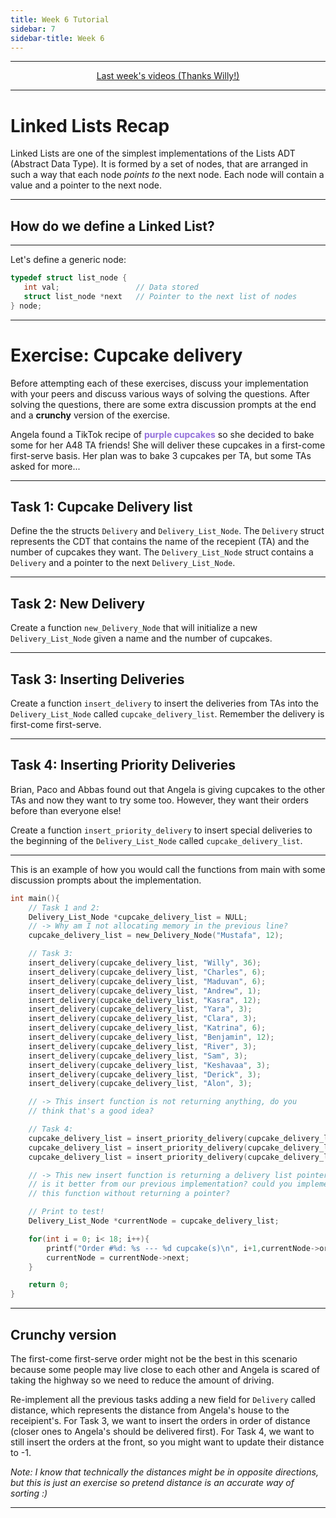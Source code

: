```yaml
---
title: Week 6 Tutorial
sidebar: 7
sidebar-title: Week 6
---
```


---


<p align="center"> <a href="https://youtu.be/94Y_a6DcrL8"> Last week's videos (Thanks Willy!) </a> </p>

---

# Linked Lists Recap

Linked Lists are one of the simplest implementations of the Lists ADT (Abstract Data Type). It is formed by a set of nodes, that are arranged in such a way that each node *points to* the next node. Each node will contain a value and a pointer to the next node.

---

## How do we define a Linked List?

---

Let's define a generic node:

```c
typedef struct list_node {
   int val;                 // Data stored
   struct list_node *next   // Pointer to the next list of nodes
} node;
```

---

# Exercise: Cupcake delivery

Before attempting each of these exercises, discuss your implementation with your peers and discuss various ways of solving the questions. After solving the questions, there are some extra discussion prompts at the end and a **crunchy** version of the exercise.

Angela found a TikTok recipe of <span style="color:mediumpurple">**purple cupcakes**</span> so she decided to bake some for her A48 TA friends! She will deliver these cupcakes in a first-come first-serve basis. Her plan was to bake 3 cupcakes per TA, but some TAs asked for more...

---

## Task 1: Cupcake Delivery list

Define the the structs ```Delivery``` and ```Delivery_List_Node```. The ```Delivery``` struct represents the CDT that contains the name of the recepient (TA) and the number of cupcakes they want. The ```Delivery_List_Node``` struct contains a ```Delivery``` and a pointer to the next ```Delivery_List_Node```.

---

## Task 2: New Delivery

Create a function ```new_Delivery_Node``` that will initialize a new ```Delivery_List_Node``` given a name and the number of cupcakes. 

---

## Task 3: Inserting Deliveries

Create a function ```insert_delivery``` to insert the deliveries from TAs into the ```Delivery_List_Node``` called ```cupcake_delivery_list```. Remember the delivery is first-come first-serve.

---

## Task 4: Inserting Priority Deliveries

Brian, Paco and Abbas found out that Angela is giving cupcakes to the other TAs and now they want to try some too. However, they want their orders before than everyone else!

Create a function ```insert_priority_delivery``` to insert special deliveries to the beginning of the ```Delivery_List_Node``` called ```cupcake_delivery_list```.

---

This is an example of how you would call the functions from main with some discussion prompts about the implementation.

```c
int main(){
    // Task 1 and 2:
    Delivery_List_Node *cupcake_delivery_list = NULL;
    // -> Why am I not allocating memory in the previous line?
    cupcake_delivery_list = new_Delivery_Node("Mustafa", 12);

    // Task 3:
    insert_delivery(cupcake_delivery_list, "Willy", 36);
    insert_delivery(cupcake_delivery_list, "Charles", 6);
    insert_delivery(cupcake_delivery_list, "Maduvan", 6);
    insert_delivery(cupcake_delivery_list, "Andrew", 1);
    insert_delivery(cupcake_delivery_list, "Kasra", 12);
    insert_delivery(cupcake_delivery_list, "Yara", 3);
    insert_delivery(cupcake_delivery_list, "Clara", 3);
    insert_delivery(cupcake_delivery_list, "Katrina", 6);
    insert_delivery(cupcake_delivery_list, "Benjamin", 12);
    insert_delivery(cupcake_delivery_list, "River", 3);
    insert_delivery(cupcake_delivery_list, "Sam", 3);
    insert_delivery(cupcake_delivery_list, "Keshavaa", 3);
    insert_delivery(cupcake_delivery_list, "Derick", 3);
    insert_delivery(cupcake_delivery_list, "Alon", 3);

    // -> This insert function is not returning anything, do you
    // think that's a good idea?

    // Task 4:
    cupcake_delivery_list = insert_priority_delivery(cupcake_delivery_list, "Paco", 12);
    cupcake_delivery_list = insert_priority_delivery(cupcake_delivery_list, "Abbas", 12);
    cupcake_delivery_list = insert_priority_delivery(cupcake_delivery_list, "Brian", 36);

    // -> This new insert function is returning a delivery list pointer,
    // is it better from our previous implementation? could you implement
    // this function without returning a pointer?

    // Print to test!
    Delivery_List_Node *currentNode = cupcake_delivery_list;

    for(int i = 0; i< 18; i++){
        printf("Order #%d: %s --- %d cupcake(s)\n", i+1,currentNode->order.name, currentNode->order.numOfCupcakes);
        currentNode = currentNode->next;
    }

    return 0;
}
```
---

## Crunchy version

The first-come first-serve order might not be the best in this scenario because some people may live close to each other and Angela is scared of taking the highway so we need to reduce the amount of driving.

Re-implement all the previous tasks adding a new field for ```Delivery``` called distance, which represents the distance from Angela's house to the receipient's. For Task 3, we want to insert the orders in order of distance (closer ones to Angela's should be delivered first). For Task 4, we want to still insert the orders at the front, so you might want to update their distance to -1.

*Note: I know that technically the distances might be in opposite directions, but this is just an exercise so pretend distance is an accurate way of sorting :)*

---
